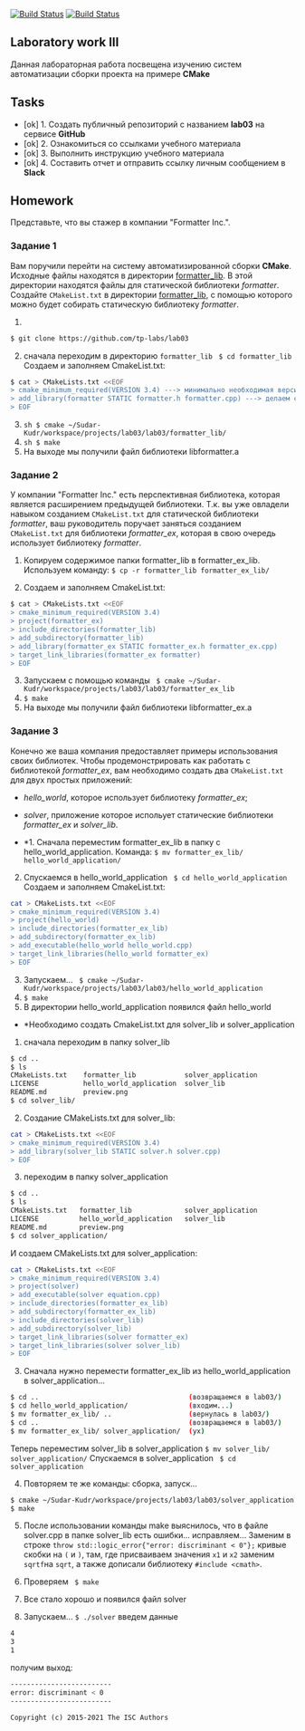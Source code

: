 [![Build Status](https://travis-ci.com/Sudar-Kudr/lab04.svg?branch=main)](https://travis-ci.com/Sudar-Kudr/lab04)
[![Build Status](https://travis-ci.com/Sudar-Kudr/lab04.svg?branch=main)](https://travis-ci.com/Sudar-Kudr/lab04)
## Laboratory work III


Данная лабораторная работа посвещена изучению систем автоматизации сборки проекта на примере **CMake**



## Tasks

- [ok] 1. Создать публичный репозиторий с названием **lab03** на сервисе **GitHub**
- [ok] 2. Ознакомиться со ссылками учебного материала
- [ok] 3. Выполнить инструкцию учебного материала
- [ok] 4. Составить отчет и отправить ссылку личным сообщением в **Slack**


## Homework

Представьте, что вы стажер в компании "Formatter Inc.".
### Задание 1
Вам поручили перейти на систему автоматизированной сборки **CMake**.
Исходные файлы находятся в директории [formatter_lib](formatter_lib).
В этой директории находятся файлы для статической библиотеки *formatter*.
Создайте `CMakeList.txt` в директории [formatter_lib](formatter_lib),
с помощью которого можно будет собирать статическую библиотеку *formatter*.

1.
 ```sh
$ git clone https://github.com/tp-labs/lab03
```
2. сначала переходим в директорию ```formatter_lib```
``` $ cd formatter_lib```
Создаем и заполняем CmakeList.txt:
```sh
$ cat > CMakeLists.txt <<EOF
> cmake_minimum_required(VERSION 3.4) ---> минимально необходимая версия для работы файлов
> add_library(formatter STATIC formatter.h formatter.cpp) ---> делаем статическую библиотеку из файлов
> EOF
```
3. ```sh $ cmake ~/Sudar-Kudr/workspace/projects/lab03/lab03/formatter_lib/```
4. ```sh $ make```
5. На выходе мы получили файл библиотеки libformatter.a


### Задание 2
У компании "Formatter Inc." есть перспективная библиотека,
которая является расширением предыдущей библиотеки. Т.к. вы уже овладели
навыком созданием `CMakeList.txt` для статической библиотеки *formatter*, ваш 
руководитель поручает заняться созданием `CMakeList.txt` для библиотеки 
*formatter_ex*, которая в свою очередь использует библиотеку *formatter*.

1. Копируем содержимое папки formatter_lib в formatter_ex_lib.
Используем команду:
``` $ cp -r formatter_lib formatter_ex_lib/ ```

2. Создаем и заполняем CmakeList.txt:
```sh
$ cat > CMakeLists.txt <<EOF
> cmake_minimum_required(VERSION 3.4)
> project(formatter_ex)
> include_directories(formatter_lib)
> add_subdirectory(formatter_lib)
> add_library(formatter_ex STATIC formatter_ex.h formatter_ex.cpp)
> target_link_libraries(formatter_ex formatter) 
> EOF
```
3. Запускаем с помощью команды 
``` $ cmake ~/Sudar-Kudr/workspace/projects/lab03/lab03/formatter_ex_lib```
4. ```$ make```
5. На выходе мы получили файл библиотеки libformatter_ex.a

### Задание 3
Конечно же ваша компания предоставляет примеры использования своих библиотек.
Чтобы продемонстрировать как работать с библиотекой *formatter_ex*,
вам необходимо создать два `CMakeList.txt` для двух простых приложений:
* *hello_world*, которое использует библиотеку *formatter_ex*;
* *solver*, приложение которое испольует статические библиотеки *formatter_ex* и *solver_lib*.

* *1. Сначала переместим formatter_ex_lib в папку с hello_world_application.
Команда:
```$ mv formatter_ex_lib/ hello_world_application/```
2. Спускаемся в hello_world_application 
``` $ cd hello_world_application```
Создаем и заполняем CmakeList.txt:
```sh
cat > CMakeLists.txt <<EOF
> cmake_minimum_required(VERSION 3.4)
> project(hello_world)
> include_directories(formatter_ex_lib)
> add_subdirectory(formatter_ex_lib)
> add_executable(hello_world hello_world.cpp)
> target_link_libraries(hello_world formatter_ex)
> EOF 
```
3. Запускаем... 
``` $ cmake ~/Sudar-Kudr/workspace/projects/lab03/lab03/hello_world_application```
4. ```$ make```
5. В директории hello_world_application появился файл hello_world


* *Необходимо создать CmakeList.txt для solver_lib и solver_application
1. сначала переходим в папку solver_lib
```sh
$ cd ..
$ ls
CMakeLists.txt    formatter_lib            solver_application
LICENSE           hello_world_application  solver_lib
README.md         preview.png
$ cd solver_lib/
```
2. Создание CMakeLists.txt для solver_lib:
```sh
cat > CMakeLists.txt <<EOF
> cmake_minimum_required(VERSION 3.4) 
> add_library(solver_lib STATIC solver.h solver.cpp)
> EOF
```
3. переходим в папку solver_application
```sh
$ cd ..
$ ls
CMakeLists.txt   formatter_lib             solver_application
LICENSE          hello_world_application   solver_lib
README.md        preview.png
$ cd solver_application/
```
И создаем CMakeLists.txt для solver_application:
```sh
cat > CMakeLists.txt <<EOF
> cmake_minimum_required(VERSION 3.4)
> project(solver)
> add_executable(solver equation.cpp)
> include_directories(formatter_ex_lib)
> add_subdirectory(formatter_ex_lib)
> include_directories(solver_lib)
> add_subdirectory(solver_lib)
> target_link_libraries(solver formatter_ex)
> target_link_libraries(solver solver_lib)
> EOF
```

3. Сначала нужно перемести formatter_ex_lib из hello_world_application в solver_application...
```sh
$ cd ..                                     (возвращаемся в lab03/)
$ cd hello_world_application/               (входим...)
$ mv formatter_ex_lib/ ..                   (вернулась в lab03/)
$ cd ..                                     (возвращаемся в lab03/)
$ mv formatter_ex_lib/ solver_application/  (ух)
```
Теперь переместим solver_lib в solver_application
```$ mv solver_lib/ solver_application/```
Спускаемся в solver_application 
``` $ cd solver_application```

4. Повторяем те же команды: сборка, запуск...
```sh
$ cmake ~/Sudar-Kudr/workspace/projects/lab03/lab03/solver_application
$ make
```
5. После использовании команды make выяснилось, что в файле solver.cpp в папке solver_lib есть ошибки...
исправляем... 
Заменим в строке ```throw std::logic_error{"error: discriminant < 0"};``` кривые скобки на ```(``` и ```)```,
там, где присваиваем значения ```x1``` и ```x2``` заменим ```sqrtf```на ```sqrt```, а также дописали библиотеку ```#include <cmath>```.


6. Проверяем ``` $ make```
7. Все стало хорошо и появился файл solver
8. Запускаем... 
```$ ./solver```
введем данные
```sh
4
3
1
```
получим выход:
```sh
-------------------------
error: discriminant < 0
-------------------------
```


```
Copyright (c) 2015-2021 The ISC Authors
```
